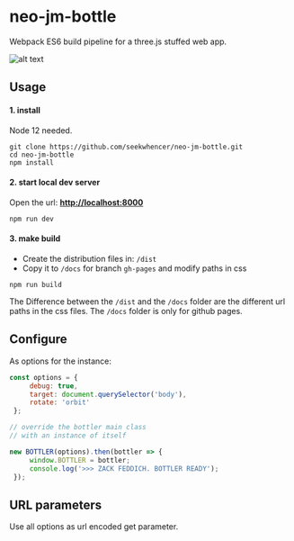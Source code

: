 # neo-jm-bottle
Webpack ES6 build pipeline for a three.js stuffed web app.

 
![alt text](../master/public/screenshots/bottler01?raw=true "Bottler Screenshot #01")


## Usage

#### 1. install

Node 12 needed.

```
git clone https://github.com/seekwhencer/neo-jm-bottle.git
cd neo-jm-bottle
npm install
```

#### 2. start local dev server

Open the url: **[http://localhost:8000](http://localhost:8000)**

```
npm run dev
```

#### 3. make build

- Create the distribution files in: `/dist`
- Copy it to `/docs` for branch `gh-pages` and modify paths in css

```
npm run build
```

The Difference between the `/dist` and the `/docs` folder are the different url paths in the css files.
The `/docs` folder is only for github pages.

## Configure

As options for the instance:

```javascript    
const options = {
     debug: true,
     target: document.querySelector('body'),
     rotate: 'orbit'
 };

// override the bottler main class  
// with an instance of itself

new BOTTLER(options).then(bottler => {
     window.BOTTLER = bottler;
     console.log('>>> ZACK FEDDICH. BOTTLER READY');
 });
```
## URL parameters

Use all options as url encoded get parameter.
